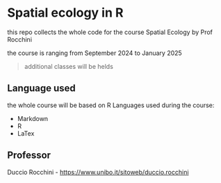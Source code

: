 # Spatial ecology in R
this repo collects the whole code for the course Spatial Ecology by Prof Rocchini

the course is ranging from September 2024 to January 2025
> additional classes will be helds

## Language used
the whole course will be based on R
Languages used during the course:
+ Markdown
+ R
+ LaTex

## Professor
Duccio Rocchini - https://www.unibo.it/sitoweb/duccio.rocchini
